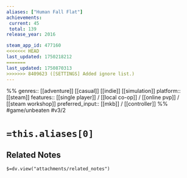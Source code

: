 ```yaml
---
aliases: ["Human Fall Flat"]
achievements:
 current: 45
 total: 139
release_year: 2016

steam_app_id: 477160
<<<<<<< HEAD
last_updated: 1750218212
=======
last_updated: 1750870313
>>>>>>> 8409623 ([SETTINGS] Added ignore list.)
---
```

%%
genres:: [[adventure]] [[casual]] [[indie]] [[simulation]]
platform:: [[steam]]
features:: [[single player]] / [[local co-op]] / [[online pvp]] / [[steam workshop]]
preferred_input:: [[mkb]] / [[controller]]
%%
#game/unbeaten
#v3/2

# `=this.aliases[0]`
## Related Notes
`$=dv.view("attachments/related_notes")`